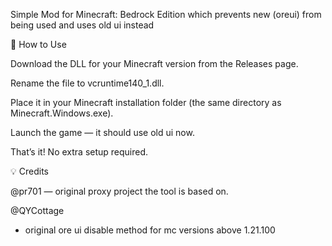 Simple Mod for Minecraft: Bedrock Edition which prevents new (oreui) from being used and uses old ui instead

🧩 How to Use

Download the DLL for your Minecraft version from the Releases page.

Rename the file to vcruntime140_1.dll.

Place it in your Minecraft installation folder (the same directory as Minecraft.Windows.exe).

Launch the game — it should use old ui now.

That’s it! No extra setup required.

💡 Credits

@pr701
 — original proxy project the tool is based on.
 
@QYCottage
 - original ore ui disable method for mc versions above 1.21.100
